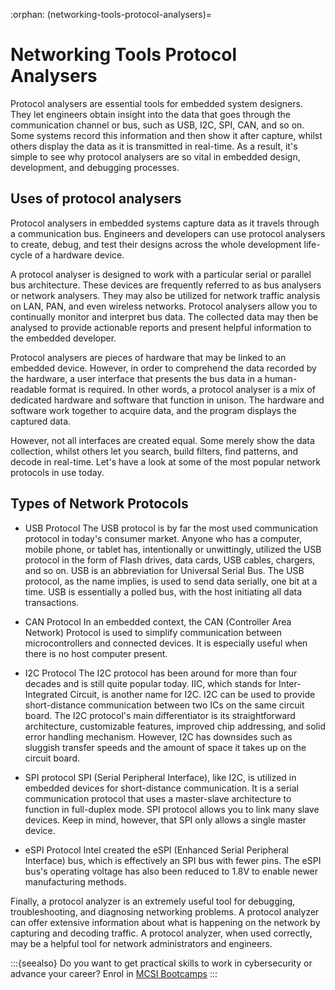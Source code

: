 :orphan:
(networking-tools-protocol-analysers)=
# Networking Tools Protocol Analysers
 
Protocol analysers are essential tools for embedded system designers. They let engineers obtain insight into the data that goes through the communication channel or bus, such as USB, I2C, SPI, CAN, and so on. Some systems record this information and then show it after capture, whilst others display the data as it is transmitted in real-time. As a result, it's simple to see why protocol analysers are so vital in embedded design, development, and debugging processes.

## Uses of protocol analysers

Protocol analysers in embedded systems capture data as it travels through a communication bus. Engineers and developers can use protocol analysers to create, debug, and test their designs across the whole development life-cycle of a hardware device.

A protocol analyser is designed to work with a particular serial or parallel bus architecture. These devices are frequently referred to as bus analysers or network analysers. They may also be utilized for network traffic analysis on LAN, PAN, and even wireless networks.
Protocol analysers allow you to continually monitor and interpret bus data. The collected data may then be analysed to provide actionable reports and present helpful information to the embedded developer.

Protocol analysers are pieces of hardware that may be linked to an embedded device. However, in order to comprehend the data recorded by the hardware, a user interface that presents the bus data in a human-readable format is required. In other words, a protocol analyser is a mix of dedicated hardware and software that function in unison. The hardware and software work together to acquire data, and the program displays the captured data.

However, not all interfaces are created equal. Some merely show the data collection, whilst others let you search, build filters, find patterns, and decode in real-time.
Let's have a look at some of the most popular network protocols in use today.

## Types of Network Protocols

* USB Protocol
The USB protocol is by far the most used communication protocol in today's consumer market. Anyone who has a computer, mobile phone, or tablet has, intentionally or unwittingly, utilized the USB protocol in the form of Flash drives, data cards, USB cables, chargers, and so on.
USB is an abbreviation for Universal Serial Bus. The USB protocol, as the name implies, is used to send data serially, one bit at a time. USB is essentially a polled bus, with the host initiating all data transactions.

* CAN Protocol
In an embedded context, the CAN (Controller Area Network) Protocol is used to simplify communication between microcontrollers and connected devices. It is especially useful when there is no host computer present.

* I2C Protocol
The I2C protocol has been around for more than four decades and is still quite popular today. IIC, which stands for Inter-Integrated Circuit, is another name for I2C. I2C can be used to provide short-distance communication between two ICs on the same circuit board.
The I2C protocol's main differentiator is its straightforward architecture, customizable features, improved chip addressing, and solid error handling mechanism. However, I2C has downsides such as sluggish transfer speeds and the amount of space it takes up on the circuit board.

* SPI protocol
SPI (Serial Peripheral Interface), like I2C, is utilized in embedded devices for short-distance communication. It is a serial communication protocol that uses a master-slave architecture to function in full-duplex mode. SPI protocol allows you to link many slave devices. Keep in mind, however, that SPI only allows a single master device.

* eSPI Protocol
Intel created the eSPI (Enhanced Serial Peripheral Interface) bus, which is effectively an SPI bus with fewer pins. The eSPI bus's operating voltage has also been reduced to 1.8V to enable newer manufacturing methods.

Finally, a protocol analyzer is an extremely useful tool for debugging, troubleshooting, and diagnosing networking problems. A protocol analyzer can offer extensive information about what is happening on the network by capturing and decoding traffic. A protocol analyzer, when used correctly, may be a helpful tool for network administrators and engineers.

:::{seealso}
Do you want to get practical skills to work in cybersecurity or advance your career? Enrol in [MCSI Bootcamps](https://www.mosse-institute.com/bootcamps.html)
:::